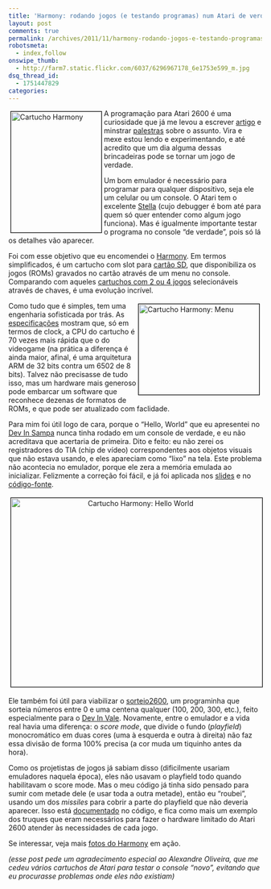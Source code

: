 ```yaml
---
title: 'Harmony: rodando jogos (e testando programas) num Atari de verdade'
layout: post
comments: true
permalink: /archives/2011/11/harmony-rodando-jogos-e-testando-programas-num-atari-de-verdade.html/
robotsmeta:
  - index,follow
onswipe_thumb:
  - http://farm7.static.flickr.com/6037/6296967178_6e1753e599_m.jpg
dsq_thread_id:
  - 1751447829
categories:
---
```

[<img src="//farm7.static.flickr.com/6037/6296967178_6e1753e599_m.jpg" width="180" height="240" alt="Cartucho Harmony" style="float:left;margin:4px;border:1px solid black" />][1]A programação para Atari 2600 é uma curiosidade que já me levou a escrever [artigo][2] e minstrar [palestras][3] sobre o assunto. Vira e mexe estou lendo e experimentando, e até acredito que um dia alguma dessas brincadeiras pode se tornar um jogo de verdade.

Um bom emulador é necessário para programar para qualquer dispositivo, seja ele um celular ou um console. O Atari tem o excelente [Stella][4] (cujo debugger é bom até para quem só quer entender como algum jogo funciona). Mas é igualmente importante testar o programa no console &#8220;de verdade&#8221;, pois só lá os detalhes vão aparecer.

Foi com esse objetivo que eu encomendei o [Harmony][5]. Em termos simplificados, é um cartucho com slot para [cartão SD][6], que disponibiliza os jogos (ROMs) gravados no cartão através de um menu no console. Comparando com aqueles [cartuchos com 2 ou 4 jogos][7] selecionáveis através de chaves, é uma evolução incrível.

[<img src="//farm7.static.flickr.com/6224/6296434661_1ac7df1365_m.jpg" width="240" height="180" alt="Cartucho Harmony: Menu" style="float:right;margin:4px;border:1px solid black" />][8]Como tudo que é simples, tem uma engenharia sofisticada por trás. As [especificações][9] mostram que, só em termos de clock, a CPU do cartucho é 70 vezes mais rápida que o do videogame (na prática a diferença é ainda maior, afinal, é uma arquitetura ARM de 32 bits contra um 6502 de 8 bits). Talvez não precisasse de tudo isso, mas um hardware mais generoso pode embarcar um software que reconhece dezenas de formatos de ROMs, e que pode ser atualizado com faclidade.

Para mim foi útil logo de cara, porque o &#8220;Hello, World&#8221; que eu apresentei no [Dev In Sampa][10] nunca tinha rodado em um console de verdade, e eu não acreditava que acertaria de primeira. Dito e feito: eu não zerei os registradores do TIA (chip de vídeo) correspondentes aos objetos visuais que não estava usando, e eles apareciam como &#8220;lixo&#8221; na tela. Este problema não acontecia no emulador, porque ele zera a memória emulada ao inicializar. Felizmente a correção foi fácil, e já foi aplicada nos [slides][11] e no [código-fonte][12].

<p style="text-align:center">
  <a href="http://www.flickr.com/photos/chesterbr/6296433993/" title="Cartucho Harmony: Hello World by chesterbr, on Flickr"><img src="//farm7.static.flickr.com/6218/6296433993_4bbcc3d1c2.jpg" width="500" height="375" alt="Cartucho Harmony: Hello World" style="margin:4px;border:1px solid black" /></a>
</p>

Ele também foi útil para viabilizar o [sorteio2600][13], um programinha que sorteia números entre 0 e uma centena qualquer (100, 200, 300, etc.), feito especialmente para o [Dev In Vale][14]. Novamente, entre o emulador e a vida real havia uma diferença: o *score mode*, que divide o fundo (*playfield*) monocromático em duas cores (uma à esquerda e outra à direita) não faz essa divisão de forma 100% precisa (a cor muda um tiquinho antes da hora).

Como os projetistas de jogos já sabiam disso (dificilmente usariam emuladores naquela época), eles não usavam o playfield todo quando habilitavam o score mode. Mas o meu código já tinha sido pensado para sumir com metade dele (e usar toda a outra metade), então eu &#8220;roubei&#8221;, usando um dos *missiles* para cobrir a parte do playfield que não deveria aparecer. Isso está [documentado][15] no código, e fica como mais um exemplo dos truques que eram necessários para fazer o hardware limitado do Atari 2600 atender às necessidades de cada jogo.

Se interessar, veja mais [fotos do Harmony][16] em ação.

*(esse post pede um agradecimento especial ao Alexandre Oliveira, que me cedeu vários cartuchos de Atari para testar o console &#8220;novo&#8221;, evitando que eu procurasse problemas onde eles não existiam)*

 [1]: http://www.flickr.com/photos/chesterbr/6296967178/ "Cartucho Harmony by chesterbr, on Flickr"
 [2]: http://web.archive.org/web/20040810001018/http://fliperama.ig.com.br/emuladores/atari/program/index.html
 [3]: chester.me/archives/2011/08/palestra-sobre-programacao-para-atari-2600-no-dev-in-sampa-2011.html
 [4]: http://stella.sourceforge.net/
 [5]: http://harmony.atariage.com/
 [6]: http://cartaodememoria.com/cartao-sd
 [7]: http://romerogames.blogspot.com/2011/08/atari-2600-cartuchos-com-varios-jogos.html
 [8]: http://www.flickr.com/photos/chesterbr/6296434661/ "Cartucho Harmony: Menu by chesterbr, on Flickr"
 [9]: http://www.randomterrain.com/atari-2600-memories-harmony-cartridge.html#technical_specifications
 [10]: http://devinsampa.com.br/
 [11]: http://www.slideshare.net/chesterbr/programao-para-atari-2600
 [12]: http://pastebin.com/abBRfUjd
 [13]: http://github.com/chesterbr/sorteio2600
 [14]: http://devinvale.com.br/
 [15]: https://github.com/chesterbr/sorteio2600/blob/ffe34001c266c716b750e3863b782df7c5657722/sorteio2600.asm#L85
 [16]: http://www.flickr.com/photos/chesterbr/sets/72157628015276696/with/6296433993/
